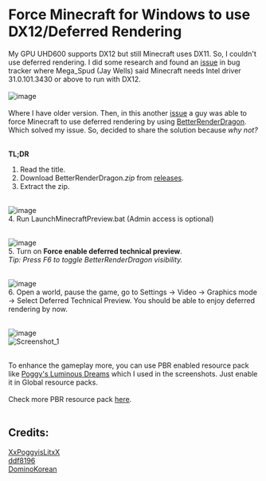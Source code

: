 # Force Minecraft for Windows to use DX12/Deferred Rendering

My GPU UHD600 supports DX12 but still Minecraft uses DX11. So, I couldn't use deferred rendering. I did some research and found an [issue](https://bugs.mojang.com/browse/MCPE-166351) in bug tracker where Mega_Spud (Jay Wells) said Minecraft needs Intel driver 31.0.101.3430 or above to run with DX12.<br/><br/>
![image](https://github.com/faizul118/force_deferred_rendering_minecraft_bedrock/assets/162413089/20c3c761-8834-4009-9c69-6d76e8811e90)<br/><br/>
Where I have older version. Then, in this another [issue](https://bugs.mojang.com/browse/MCPE-173938) a guy was able to force Minecraft to use deferred rendering by using [BetterRenderDragon](https://github.com/ddf8196/BetterRenderDragon/tree/main). Which solved my issue. So, decided to share the solution because *why not?*<br/><br/>

**TL;DR**
1. Read the title.
2. Download BetterRenderDragon.*zip* from [releases](https://github.com/ddf8196/BetterRenderDragon/releases).
3. Extract the zip.<br/><br/>

![image](https://github.com/faizul118/force_deferred_rendering_minecraft_bedrock/assets/162413089/7724a41f-83a0-4616-8da4-445c61dfb686)<br>
4. Run LaunchMinecraftPreview.bat (Admin access is optional)<br/><br/>


![image](https://github.com/faizul118/force_deferred_rendering_minecraft_bedrock/assets/162413089/d707bb42-7684-4fbb-a251-9c095ec5d747)<br>
5. Turn on **Force enable deferred technical preview**.<br>
*Tip: Press F6 to toggle BetterRenderDragon visibility.*<br/><br/> 

![image](https://github.com/faizul118/force_deferred_rendering_minecraft_bedrock/assets/162413089/ec6870a7-4005-40eb-9331-8eae91ae9222)<br>
6. Open a world, pause the game, go to Settings -> Video -> Graphics mode -> Select Deferred Technical Preview. You should be able to enjoy deferred rendering by now.<br/><br/>

![image](https://github.com/faizul118/force_deferred_rendering_minecraft_bedrock/assets/162413089/bca6edc4-6de4-4b28-9d97-8f86270be67e)<br>
![Screenshot_1](https://github.com/faizul118/force_deferred_rendering_minecraft_bedrock/assets/162413089/56749d8f-e80a-4234-902d-c4fcf3f7e362)<br/><br/>

To enhance the gameplay more, you can use PBR enabled resource pack like [Poggy's Luminous Dreams](https://mcpedl.com/poggy-s-luminous-dreams-deferred-renderer-shader-pack-beta/) which I used in the screenshots. Just enable it in Global resource packs.<br/><br/>
Check more PBR resource pack [here](https://github.com/DominoKorean/Render-dragon-shader-list?tab=readme-ov-file#deferred-rendering).<br/><br/>
## Credits: 
[XxPoggyisLitxX](https://www.twitter.com/XxPoggyisLitxX)<br>
[ddf8196](https://github.com/ddf8196)<br>
[DominoKorean](https://github.com/DominoKorean)
